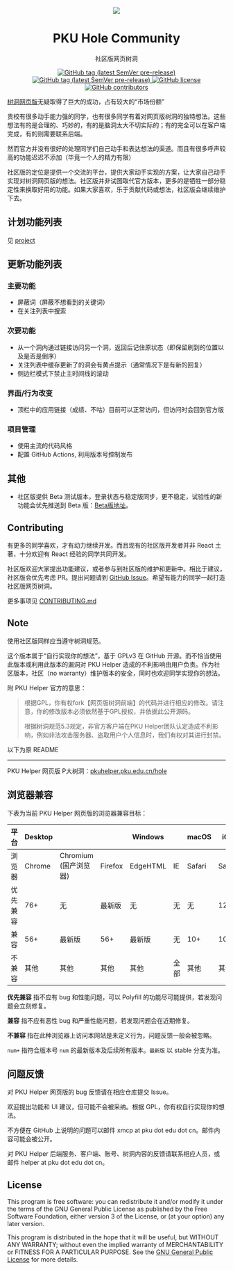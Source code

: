 <p align="center"><img src="https://pkuhelper.pku.edu.cn/hole/static/favicon/256.png" /></p>
<h1 align="center">PKU Hole Community</h1>
<p align="center">社区版网页树洞</p>
<p align="center">
  <a href="https://allanchain.github.io/PKUHoleCommunity/">
    <img alt="GitHub tag (latest SemVer pre-release)" src="https://img.shields.io/github/v/tag/AllanChain/PKUHoleCommunity?sort=semver&label=release">
  </a>
  <a href="https://allanchain.github.io/PKUHoleCommunity/beta.html">
    <img alt="GitHub tag (latest SemVer pre-release)" src="https://img.shields.io/github/v/tag/AllanChain/PKUHoleCommunity?sort=semver&include_prereleases&label=pre%20release">
  </a>
  <a href="https://github.com/AllanChain/PKUHoleCommunity/blob/master/LICENSE.txt">
    <img alt="GitHub license" src="https://img.shields.io/github/license/AllanChain/PKUHoleCommunity">
  </a>
  <a href="https://github.com/AllanChain/PKUHoleCommunity/graphs/contributors">
    <img alt="GitHub contributors" src="https://img.shields.io/github/contributors/AllanChain/PKUHoleCommunity">
  </a>
</p>

[树洞网页版](https://github.com/pkuhelper-web/webhole)无疑取得了巨大的成功，占有较大的“市场份额”

贵校有很多动手能力强的同学，也有很多同学有着对网页版树洞的独特想法。这些想法有的是合理的、巧妙的，有的是脑洞太大不切实际的；有的完全可以在客户端完成，有的则需要联系后端。

然而官方并没有很好的处理同学们自己动手和表达想法的渠道。而且有很多呼声较高的功能迟迟不添加（毕竟一个人的精力有限）

社区版的定位是提供一个交流的平台，提供大家动手实现的方案，让大家自己动手实现对树洞网页版的想法。社区版并非试图取代官方版本，更多的是牺牲一部分稳定性来换取好用的功能。如果大家喜欢，乐于贡献代码或想法，社区版会继续维护下去。

## 计划功能列表

见 [project](https://github.com/AllanChain/PKUHoleCommunity/projects/1)

## 更新功能列表

### 主要功能

- 屏蔽词（屏蔽不想看到的关键词）
- 在关注列表中搜索

### 次要功能

- 从一个洞内通过链接访问另一个洞，返回后记住原状态（即保留刷到的位置以及是否是倒序）
- 关注列表中缓存更新了的洞会有黄点提示（通常情况下是有新的回复）
- 侧边栏模式下禁止主时间线的滚动

### 界面/行为改变

- 顶栏中的应用链接（成绩、不咕）目前可以正常访问，但访问时会回到官方版

### 项目管理

- 使用主流的代码风格
- 配置 GitHub Actions, 利用版本号控制发布

## 其他

- 社区版提供 Beta 测试版本，登录状态与稳定版同步，更不稳定，试验性的新功能会优先推送到 Beta 版：[Beta版地址](https://allanchain.github.io/PKUHoleCommunity/beta.html)。

## Contributing

有更多的同学喜欢，才有动力继续开发。而且现有的社区版开发者并非 React 土著，十分欢迎有 React 经验的同学共同开发。

社区版欢迎大家提出功能建议，或者参与到社区版的维护和更新中。相比于建议，社区版会优先考虑 PR。提出问题请到 [GitHub Issue](https://github.com/AllanChain/PKUHoleCommunity/issues)。希望有能力的同学一起打造社区版网页树洞。

更多事项见 [CONTRIBUTING.md](CONTRIBUTING.md)

## Note

使用社区版同样应当遵守树洞规范。

这个版本属于“自行实现你的想法”，基于 GPLv3 在 GitHub 开源。而不恰当使用此版本或利用此版本的漏洞对 PKU Helper 造成的不利影响由用户负责。作为社区版本，社区（no warranty）维护版本的安全，同时也欢迎同学实现你的想法。

附 PKU Helper 官方的意思：

> 根据GPL，你有权fork【网页版树洞前端】的代码并进行相应的修改。请注意，你的修改版本必须依然基于GPL授权，并依据此公开源码。
>
> 根据树洞规范5.3规定，非官方客户端在PKU Helper团队认定造成不利影响，例如非法攻击服务器、盗取用户个人信息时，我们有权对其进行封禁。

以下为原 README

---

PKU Helper 网页版 P大树洞：[pkuhelper.pku.edu.cn/hole](https://pkuhelper.pku.edu.cn/hole/)

## 浏览器兼容

下表为当前 PKU Helper 网页版的浏览器兼容目标：

| 平台     | Desktop |                            |         | Windows  |      | macOS  | iOS    |                     | Android |                         |
| -------- | ------- | -------------------------- | ------- | -------- | ---- | ------ | ------ | ------------------- | ------- | ----------------------- |
| 浏览器   | Chrome  | Chromium<br />(国产浏览器) | Firefox | EdgeHTML | IE   | Safari | Safari | 微信<br />(WebView) | Chrome  | Chromium<br />(WebView) |
| 优先兼容 | 76+     | 无                         | 最新版  | 无       | 无   | 无     | 12+    | 无                  | 最新版  | 无                      |
| 兼容     | 56+     | 最新版                     | 56+     | 最新版   | 无   | 10+    | 10+    | 最新版              | 56+     | 最新版                  |
| 不兼容   | 其他    | 其他                       | 其他    | 其他     | 全部 | 其他   | 其他   | 其他                | 其他    | 其他                    |


**优先兼容** 指不应有 bug 和性能问题，可以 Polyfill 的功能尽可能提供，若发现问题会立刻修复。

**兼容** 指不应有恶性 bug 和严重性能问题，若发现问题会在近期修复。

**不兼容** 指在此种浏览器上访问本网站是未定义行为，问题反馈一般会被忽略。

`num+` 指符合版本号 `num` 的最新版本及后续所有版本。`最新版` 以 stable 分支为准。

## 问题反馈

对 PKU Helper 网页版的 bug 反馈请在相应仓库提交 Issue。

欢迎提出功能和 UI 建议，但可能不会被采纳。根据 GPL，你有权自行实现你的想法。

不方便在 GitHub 上说明的问题可以邮件 xmcp at pku dot edu dot cn。邮件内容可能会被公开。

对 PKU Helper 后端服务、客户端、账号、树洞内容的反馈请联系相应人员，或邮件 helper at pku dot edu dot cn。

## License

This program is free software: you can redistribute it and/or modify it under the terms of the GNU General Public License as published by the Free Software Foundation, either version 3 of the License, or (at your option) any later version.

This program is distributed in the hope that it will be useful, but WITHOUT ANY WARRANTY; without even the implied warranty of MERCHANTABILITY or FITNESS FOR A PARTICULAR PURPOSE. See the [GNU General Public License](https://www.gnu.org/licenses/gpl-3.0.zh-cn.html) for more details.

